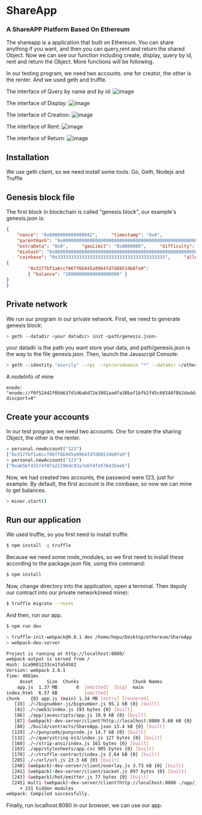 # ShareApp
### A ShareAPP Platform Based On Ethereum

The shareapp is a application that built on Ethereum. You can share anything if you want, and then you can query,rent and return the shared Object. Now we can see our function including create, display, query by id, rent and return the Object. More functions will be following.

In our testing program, we need two accounts. one for creator, the other is the renter. And we used geth and truffle.

The interface of Query by name and by id:
![image](https://github.com/asurily/ShareApp/blob/master/pngs/query.png)

The interface of Display:
![image](https://github.com/asurily/ShareApp/blob/master/pngs/list.png)

The interface of Creation:
![image](https://github.com/asurily/ShareApp/blob/master/pngs/create.png)

The interface of Rent:
![image](https://github.com/asurily/ShareApp/blob/master/pngs/rent.png)

The interface of Return:
![image](https://github.com/asurily/ShareApp/blob/master/pngs/return.png)

## Installation
We use geth client, so we need install some tools.
Go, Geth, Nodejs and Truffle

## Genesis block file
The first block in blockchain is called "genesis block", our example's genesis.json is:
```json
{
    "nonce": "0x0000000000000042",     "timestamp": "0x0",
    "parentHash": "0x0000000000000000000000000000000000000000000000000000000000000000",
    "extraData": "0x0",     "gasLimit": "0x8000000",     "difficulty": "0x400",
    "mixhash": "0x0000000000000000000000000000000000000000000000000000000000000000",
    "coinbase": "0x3333333333333333333333333333333333333333",     "alloc":
{
        "0x3177bf1a6ccf86ff6b945a9964fd7d88534b0fa9":
        { "balance": "20000000000000000000" }
}
}
```

## Private network
We run our program in our private network.
First, we need to generate genesis block:
```sh
> geth --datadir <your datadir> init <path/genesis.json>
```
your datadir is the path you want store your data, and path/genesis.json is the way to the file genesis.json.
Then, launch the Javascript Console:
```sh
> geth --identity "asurily" --rpc --rpccorsdomain "*" --datadir ~/etherTest --port "30303" --nodiscover --rpcapi "db,eth,net,web3" --networkid 1999 console 2>> ~/etherTest/geth.log
```
A nodeInfo of mine
```
enode: "enode://f9f52442f0bb637d1d6a6d72e3801aadfa38baf1bfb2f45c60348f8b2daddaaca10727c4944a5dd0ff2b6bcdd0528b906fe48a4b92a4476ea0872f1fce541ff8@[::]:30303?discport=0"
```

## Create your accounts
In our test program, we need two accounts. One for create the sharing Object, the other is the renter.
```sh
> personal.newAccount("123")
["0x3177bf1a6ccf86ff6b945a9964fd7d88534b0fa9"]
> personal.newAccount("123")
["0xa65bf431f4f07a22296dc93a7e6f4fe57642bee6"]
```
Now, we had created two accounts, the password were 123, just for example. By default, the first account is the coinbase, so now we can mine to get balances.
```sh
> miner.start()
```
## Run our application
We used truffle, so you first need to install truffle.
```sh
$ npm install -g truffle
```
Because we need some node_modules, so we first need to install these according to the package.json file, using this command:
```sh
$ npm install
```

Now, change directory into the application, open a terminal. Then depoly our contract into our private network(need mine):
```sh
$ truffle migrate --reset
```
And then, run our app.
```sh
$ npm run dev

> truffle-init-webpack@0.0.1 dev /home/hepu/Desktop/ethereum/ShareApp
> webpack-dev-server

Project is running at http://localhost:8080/
webpack output is served from /
Hash: 1ca9001233ce17a54582
Version: webpack 2.6.1
Time: 4061ms
     Asset     Size  Chunks                    Chunk Names
    app.js  1.37 MB       0  [emitted]  [big]  main
index.html  6.57 kB          [emitted]         
chunk    {0} app.js (main) 1.34 MB [entry] [rendered]
   [19] ./~/bignumber.js/bignumber.js 95.1 kB {0} [built]
   [82] ./~/web3/index.js 193 bytes {0} [built]
   [86] ./app/javascripts/app.js 10.9 kB {0} [built]
   [87] (webpack)-dev-server/client?http://localhost:8080 5.68 kB {0} [built]
   [88] ./build/contracts/ShareApp.json 13.4 kB {0} [built]
  [129] ./~/punycode/punycode.js 14.7 kB {0} [built]
  [132] ./~/querystring-es3/index.js 127 bytes {0} [built]
  [160] ./~/strip-ansi/index.js 161 bytes {0} [built]
  [163] ./app/stylesheets/app.css 905 bytes {0} [built]
  [170] ./~/truffle-contract/index.js 2.64 kB {0} [built]
  [205] ./~/url/url.js 23.3 kB {0} [built]
  [240] (webpack)-dev-server/client/overlay.js 3.73 kB {0} [built]
  [241] (webpack)-dev-server/client/socket.js 897 bytes {0} [built]
  [243] (webpack)/hot/emitter.js 77 bytes {0} [built]
  [245] multi (webpack)-dev-server/client?http://localhost:8080 ./app/javascripts/app.js 40 bytes {0} [built]
     + 231 hidden modules
webpack: Compiled successfully.
```
Finally, run localhost:8080 in our browser, we can use our app.
